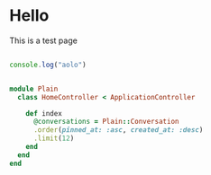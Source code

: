 # Hello

This is a test page

```js

console.log("aolo")

```


```ruby

module Plain
  class HomeController < ApplicationController

    def index
      @conversations = Plain::Conversation
      .order(pinned_at: :asc, created_at: :desc)
      .limit(12)
    end
  end
end
```